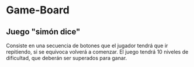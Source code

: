 # Game-Board
## Juego "simón dice"
Consiste en una secuencia de botones que el jugador tendrá que ir repitiendo, si se equivoca volverá a comenzar.
El juego tendrá 10 niveles de dificultad, que deberán ser superados para ganar.
